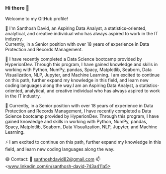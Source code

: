 ### Hi there 👋

Welcome to my GitHub profile!

🔭 I'm Santhosh David, an Aspiring Data Analyst, a statistics-oriented, analytical, and creative individual who has always aspired to work in the IT industry.   
    Currently, in a Senior position with over 18 years of experience in Data Protection and Records Management.
    
🌱 I have recently completed a Data Science bootcamp provided by HyperionDev. Through this program, I have gained knowledge and skills in working with Python, NumPy, 
    pandas, Spacy, Matplotlib, Seaborn, Data Visualization, NLP, Jupyter, and Machine Learning. I am excited to continue on this path, further expand my knowledge in 
    this field, and learn new coding languages along the way.I am an Aspiring Data Analyst, a statistics-oriented, analytical, and creative individual who has always 
    aspired to work in the IT industry. 
    
👀 Currently, in a Senior position with over 18 years of experience in Data Protection and Records Management, I have recently completed a Data Science bootcamp 
    provided by HyperionDev. Through this program, I have gained knowledge and skills in working with Python, NumPy, pandas, Spacy, Matplotlib, Seaborn, Data 
    Visualization, NLP, Jupyter, and Machine Learning. 
    
⚡  I am excited to continue on this path, further expand my knowledge in this field, and learn new coding 
    languages along the way.

😄 Contact: 📧 santhoshdavid82@gmail.com 📫 <www.linkedin.com/in/santhosh-david-743a411a5>
